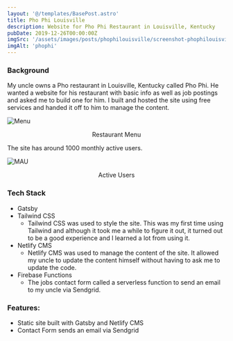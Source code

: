 ```yaml
---
layout: '@/templates/BasePost.astro'
title: Pho Phi Louisville
description: Website for Pho Phi Restaurant in Louisville, Kentucky
pubDate: 2019-12-26T00:00:00Z
imgSrc: '/assets/images/posts/phophilouisville/screenshot-phophilouisville.png'
imgAlt: 'phophi'
---
```


### Background

My uncle owns a Pho restaurant in Louisville, Kentucky called Pho Phi. He wanted a website for his restaurant with basic info as well as job postings and asked me to build one for him. I built and hosted the site using free services and handed it off to him to manage the content.

![Menu](/assets/images/posts/phophilouisville/screenshot-phophilouisville2.png 'Menu')
<figcaption align="center">Restaurant Menu</figcaption>


The site has around 1000 monthly active users.

![MAU](/assets/images/posts/phophilouisville/phophiMAU.png)
<figcaption align="center">Active Users</figcaption>

### Tech Stack

- Gatsby
- Tailwind CSS
  - Tailwind CSS was used to style the site. This was my first time using Tailwind and although it took me a while to figure it out, it turned out to be a good experience and I learned a lot from using it.
- Netlify CMS
  - Netlify CMS was used to manage the content of the site. It allowed my uncle to update the content himself without having to ask me to update the code. 
- Firebase Functions
  - The jobs contact form called a serverless function to send an email to my uncle via Sendgrid.

### Features:

- Static site built with Gatsby and Netlify CMS
- Contact Form sends an email via Sendgrid

